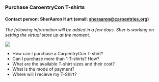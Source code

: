 ### Purchase CaroentryCon T-shirts

#### Contact person: SherAaron Hurt (email: sheraaron@carpentries.org)

*The following information will be added in a few days. Sher is working on setting the virtual store up at the moment.*

<img src="https://goo.gl/images/mX8FdN">

- How can I purchase a CarpentryCon T-shirt?
- Can I purchase more than 1 T-shirts? How?
- What are the available T-shirt sizes and their cost?
- What is the mode of payment?
- Where will I recieve my T-Shirt?
